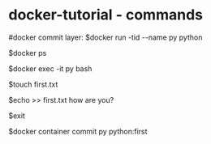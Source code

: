 # docker-tutorial - commands


#docker commit layer:
$docker run -tid --name py python

$docker ps

$docker exec -it py bash

$touch first.txt

$echo >> first.txt how are you?

$exit

$docker container commit py  python:first
